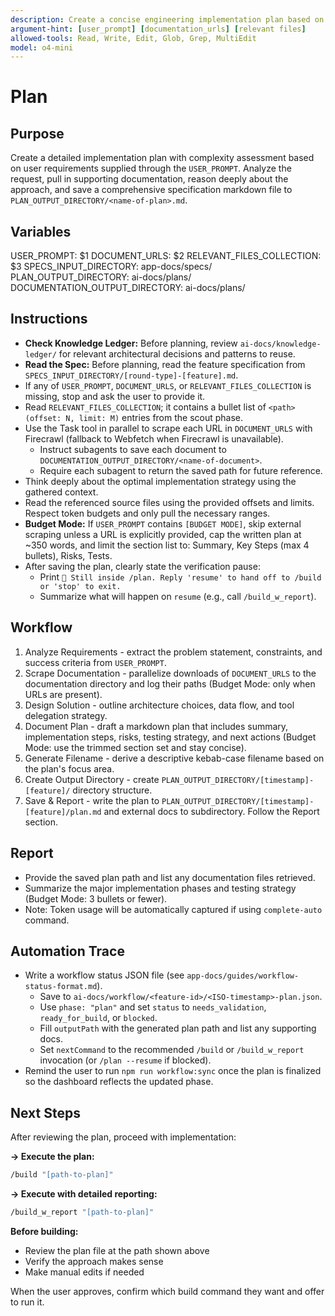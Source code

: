 ```yaml
---
description: Create a concise engineering implementation plan based on user requirements and saves it to specs directory
argument-hint: [user_prompt] [documentation_urls] [relevant files]
allowed-tools: Read, Write, Edit, Glob, Grep, MultiEdit
model: o4-mini
---
```


# Plan

## Purpose
Create a detailed implementation plan with complexity assessment based on user requirements supplied through the `USER_PROMPT`. Analyze the request, pull in supporting documentation, reason deeply about the approach, and save a comprehensive specification markdown file to `PLAN_OUTPUT_DIRECTORY/<name-of-plan>.md`.

## Variables
USER_PROMPT: $1
DOCUMENT_URLS: $2
RELEVANT_FILES_COLLECTION: $3
SPECS_INPUT_DIRECTORY: app-docs/specs/
PLAN_OUTPUT_DIRECTORY: ai-docs/plans/
DOCUMENTATION_OUTPUT_DIRECTORY: ai-docs/plans/

## Instructions
- **Check Knowledge Ledger:** Before planning, review `ai-docs/knowledge-ledger/` for relevant architectural decisions and patterns to reuse.
- **Read the Spec:** Before planning, read the feature specification from `SPECS_INPUT_DIRECTORY/[round-type]-[feature].md`.
- If any of `USER_PROMPT`, `DOCUMENT_URLS`, or `RELEVANT_FILES_COLLECTION` is missing, stop and ask the user to provide it.
- Read `RELEVANT_FILES_COLLECTION`; it contains a bullet list of `<path> (offset: N, limit: M)` entries from the scout phase.
- Use the Task tool in parallel to scrape each URL in `DOCUMENT_URLS` with Firecrawl (fallback to Webfetch when Firecrawl is unavailable).
  - Instruct subagents to save each document to `DOCUMENTATION_OUTPUT_DIRECTORY/<name-of-document>`.
  - Require each subagent to return the saved path for future reference.
- Think deeply about the optimal implementation strategy using the gathered context.
- Read the referenced source files using the provided offsets and limits. Respect token budgets and only pull the necessary ranges.
- **Budget Mode:** If `USER_PROMPT` contains `[BUDGET MODE]`, skip external scraping unless a URL is explicitly provided, cap the written plan at ~350 words, and limit the section list to: Summary, Key Steps (max 4 bullets), Risks, Tests.
- After saving the plan, clearly state the verification pause:
  - Print `🛑 Still inside /plan. Reply 'resume' to hand off to /build or 'stop' to exit.`
  - Summarize what will happen on `resume` (e.g., call `/build_w_report`).

## Workflow
1. Analyze Requirements - extract the problem statement, constraints, and success criteria from `USER_PROMPT`.
2. Scrape Documentation - parallelize downloads of `DOCUMENT_URLS` to the documentation directory and log their paths (Budget Mode: only when URLs are present).
3. Design Solution - outline architecture choices, data flow, and tool delegation strategy.
4. Document Plan - draft a markdown plan that includes summary, implementation steps, risks, testing strategy, and next actions (Budget Mode: use the trimmed section set and stay concise).
5. Generate Filename - derive a descriptive kebab-case filename based on the plan's focus area.
6. Create Output Directory - create `PLAN_OUTPUT_DIRECTORY/[timestamp]-[feature]/` directory structure.
7. Save & Report - write the plan to `PLAN_OUTPUT_DIRECTORY/[timestamp]-[feature]/plan.md` and external docs to subdirectory. Follow the Report section.

## Report
- Provide the saved plan path and list any documentation files retrieved.
- Summarize the major implementation phases and testing strategy (Budget Mode: 3 bullets or fewer).
- Note: Token usage will be automatically captured if using `complete-auto` command.

## Automation Trace
- Write a workflow status JSON file (see `app-docs/guides/workflow-status-format.md`).
  - Save to `ai-docs/workflow/<feature-id>/<ISO-timestamp>-plan.json`.
  - Use `phase: "plan"` and set `status` to `needs_validation`, `ready_for_build`, or `blocked`.
  - Fill `outputPath` with the generated plan path and list any supporting docs.
  - Set `nextCommand` to the recommended `/build` or `/build_w_report` invocation (or `/plan --resume` if blocked).
- Remind the user to run `npm run workflow:sync` once the plan is finalized so the dashboard reflects the updated phase.

## Next Steps
After reviewing the plan, proceed with implementation:

**→ Execute the plan:**
```bash
/build "[path-to-plan]"
```

**→ Execute with detailed reporting:**
```bash
/build_w_report "[path-to-plan]"
```
**Before building:**
- Review the plan file at the path shown above
- Verify the approach makes sense
- Make manual edits if needed

When the user approves, confirm which build command they want and offer to run it.
